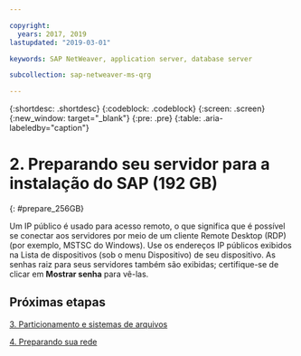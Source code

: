 ```yaml
---

copyright:
  years: 2017, 2019
lastupdated: "2019-03-01"

keywords: SAP NetWeaver, application server, database server

subcollection: sap-netweaver-ms-qrg

---
```


{:shortdesc: .shortdesc}
{:codeblock: .codeblock}
{:screen: .screen}
{:new_window: target="_blank"}
{:pre: .pre}
{:table: .aria-labeledby="caption"}

# 2. Preparando seu servidor para a instalação do SAP (192 GB)
{: #prepare_256GB}

Um IP público é usado para acesso remoto, o que significa que é possível se conectar aos servidores por meio de um cliente Remote Desktop (RDP) (por exemplo, MSTSC do Windows). Use os endereços IP públicos exibidos na Lista de dispositivos (sob o menu Dispositivo) de seu dispositivo. As senhas raiz para seus servidores também são exibidas; certifique-se de clicar em **Mostrar senha** para vê-las.

## Próximas etapas

 [3. Particionamento e sistemas de arquivos](/docs/infrastructure/sap-netweaver-ms-qrg?topic=sap-netweaver-ms-qrg-3-partitioning-and-file-systems)

 [4. Preparando sua rede](/docs/infrastructure/sap-netweaver-ms-qrg?topic=sap-netweaver-ms-qrg-network)
